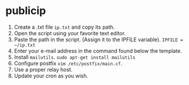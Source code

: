 # publicip

1. Create a .txt file `ip.txt` and copy its path.
2. Open the script using your favorite text editor.
3. Paste the path in the script. (Assign it to the IPFILE variable). `IPFILE = ~/ip.txt`
4. Enter your e-mail address in the command found below the template.
5. Install `mailutils`. `sudo apt-get install mailutils`
6. Configure postfix `vim /etc/postfix/main.cf`.
7. Use a proper relay host.
8. Update your cron as you wish.
